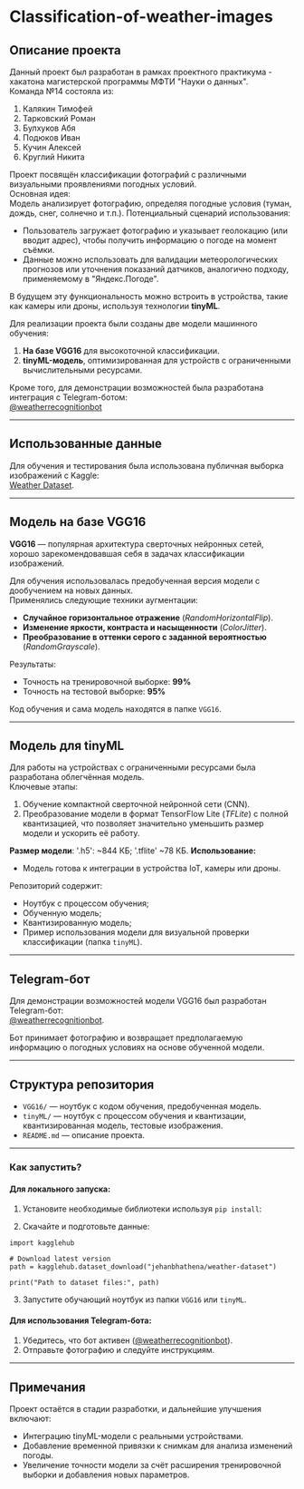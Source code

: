 # Classification-of-weather-images

## Описание проекта

Данный проект был разработан в рамках проектного практикума - хакатона магистерской программы МФТИ "Науки о данных".  
Команда №14 состояла из:
1. Калякин Тимофей  
2. Тарковский Роман  
3. Булхуков Абя  
4. Подюков Иван  
5. Кучин Алексей  
6. Круглий Никита  

Проект посвящён классификации фотографий с различными визуальными проявлениями погодных условий.  
Основная идея:  
Модель анализирует фотографию, определяя погодные условия (туман, дождь, снег, солнечно и т.п.). Потенциальный сценарий использования:  
- Пользователь загружает фотографию и указывает геолокацию (или вводит адрес), чтобы получить информацию о погоде на момент съёмки.  
- Данные можно использовать для валидации метеорологических прогнозов или уточнения показаний датчиков, аналогично подходу, применяемому в "Яндекс.Погоде".  

В будущем эту функциональность можно встроить в устройства, такие как камеры или дроны, используя технологии **tinyML**.  

Для реализации проекта были созданы две модели машинного обучения:  
1. **На базе VGG16** для высокоточной классификации.  
2. **tinyML-модель**, оптимизированная для устройств с ограниченными вычислительными ресурсами.  

Кроме того, для демонстрации возможностей была разработана интеграция с Telegram-ботом:  
[@weatherrecognitionbot](https://t.me/weatherrecognitionbot)  

---

## Использованные данные

Для обучения и тестирования была использована публичная выборка изображений с Kaggle:  
[Weather Dataset](https://www.kaggle.com/datasets/jehanbhathena/weather-dataset).  

---

## Модель на базе VGG16

**VGG16** — популярная архитектура сверточных нейронных сетей, хорошо зарекомендовавшая себя в задачах классификации изображений.  

Для обучения использовалась предобученная версия модели с дообучением на новых данных.  
Применялись следующие техники аугментации:  
- **Случайное горизонтальное отражение** (*RandomHorizontalFlip*).  
- **Изменение яркости, контраста и насыщенности** (*ColorJitter*).  
- **Преобразование в оттенки серого с заданной вероятностью** (*RandomGrayscale*).  

Результаты:  
- Точность на тренировочной выборке: **99%**  
- Точность на тестовой выборке: **95%**  

Код обучения и сама модель находятся в папке `VGG16`.  

---

## Модель для tinyML

Для работы на устройствах с ограниченными ресурсами была разработана облегчённая модель.  
Ключевые этапы:
1. Обучение компактной сверточной нейронной сети (CNN).  
2. Преобразование модели в формат TensorFlow Lite (*TFLite*) с полной квантизацией, что позволяет значительно уменьшить размер модели и ускорить её работу.  

**Размер модели**: '.h5': ~844 КБ; '.tflite' ~78 КБ.
**Использование:**  
- Модель готова к интеграции в устройства IoT, камеры или дроны.  

Репозиторий содержит:  
- Ноутбук с процессом обучения;
- Обученную модель;
- Квантизированную модель;
- Пример использования модели для визуальной проверки классификации (папка `tinyML`).  

---

## Telegram-бот

Для демонстрации возможностей модели VGG16 был разработан Telegram-бот:  
[@weatherrecognitionbot](https://t.me/weatherrecognitionbot).  

Бот принимает фотографию и возвращает предполагаемую информацию о погодных условиях на основе обученной модели.  

---

## Структура репозитория

- `VGG16/` — ноутбук с кодом обучения, предобученная модель.  
- `tinyML/` — ноутбук с процессом обучения и квантизации, квантизированная модель, тестовые изображения.  
- `README.md` — описание проекта.  

---

### Как запустить?

#### Для локального запуска:
1. Установите необходимые библиотеки используя ```pip install```:
   
2. Скачайте и подготовьте данные:
```
import kagglehub

# Download latest version
path = kagglehub.dataset_download("jehanbhathena/weather-dataset")

print("Path to dataset files:", path) 
```

3. Запустите обучающий ноутбук из папки `VGG16` или `tinyML`.  

#### Для использования Telegram-бота:
1. Убедитесь, что бот активен ([@weatherrecognitionbot](https://t.me/weatherrecognitionbot)).  
2. Отправьте фотографию и следуйте инструкциям.  

--- 

## Примечания

Проект остаётся в стадии разработки, и дальнейшие улучшения включают:  
- Интеграцию tinyML-модели с реальными устройствами.  
- Добавление временной привязки к снимкам для анализа изменений погоды.  
- Увеличение точности модели за счёт расширения тренировочной выборки и добавления новых параметров.  

